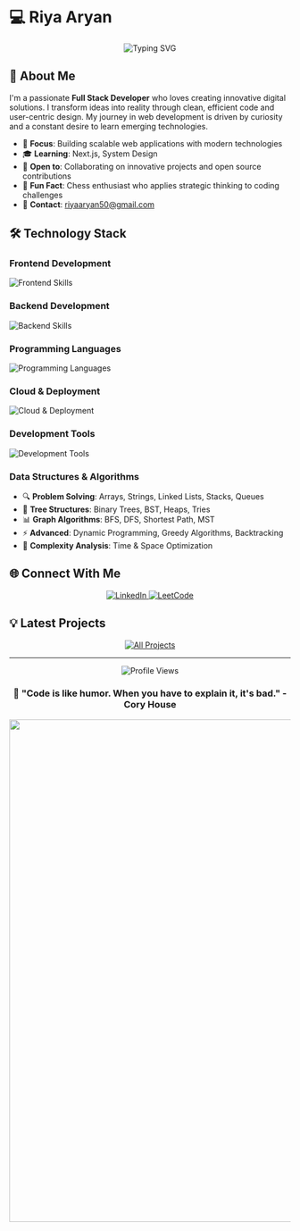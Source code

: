 # 💻 Riya Aryan

<div align="center">
  <img src="https://readme-typing-svg.herokuapp.com/?lines=Full+Stack+Developer;MERN+Stack+Enthusiast;Problem+Solver;Always+Learning&font=Fira%20Code&center=true&width=380&height=50&duration=4000&pause=1000" alt="Typing SVG">
</div>



## 🚀 About Me

I'm a passionate **Full Stack Developer** who loves creating innovative digital solutions. I transform ideas into reality through clean, efficient code and user-centric design. My journey in web development is driven by curiosity and a constant desire to learn emerging technologies.

- 🎯 **Focus**: Building scalable web applications with modern technologies
- 🎓 **Learning**: Next.js, System Design
- 🤝 **Open to**: Collaborating on innovative projects and open source contributions
- 🎲 **Fun Fact**: Chess enthusiast who applies strategic thinking to coding challenges
- 📧 **Contact**: [riyaaryan50@gmail.com](mailto:riyaaryan50@gmail.com)

## 🛠️ Technology Stack

### **Frontend Development**
<div align="left">
  <img src="https://skillicons.dev/icons?i=html,css,js,react,nextjs,tailwind,bootstrap" alt="Frontend Skills"/>
</div>

### **Backend Development**
<div align="left">
  <img src="https://skillicons.dev/icons?i=nodejs,express,mongodb" alt="Backend Skills"/>
</div>

### **Programming Languages**
<div align="left">
  <img src="https://skillicons.dev/icons?i=js,java,cpp" alt="Programming Languages"/>
</div>

### **Cloud & Deployment**
<div align="left">
  <img src="https://skillicons.dev/icons?i=vercel,netlify" alt="Cloud & Deployment"/>
</div>

### **Development Tools**
<div align="left">
  <img src="https://skillicons.dev/icons?i=git,github,vscode,figma,firebase" alt="Development Tools"/>
</div>

### **Data Structures & Algorithms**
- 🔍 **Problem Solving**: Arrays, Strings, Linked Lists, Stacks, Queues
- 🌳 **Tree Structures**: Binary Trees, BST, Heaps, Tries
- 📊 **Graph Algorithms**: BFS, DFS, Shortest Path, MST
- ⚡ **Advanced**: Dynamic Programming, Greedy Algorithms, Backtracking
- 🎯 **Complexity Analysis**: Time & Space Optimization


## 🌐 Connect With Me

<div align="center">
  <a href="https://www.linkedin.com/in/riyaaryan50/" target="_blank">
    <img src="https://img.shields.io/badge/LinkedIn-0077B5?style=for-the-badge&logo=linkedin&logoColor=white" alt="LinkedIn"/>
  </a>
  <a href="https://www.leetcode.com/Riyaaryan50" target="_blank">
    <img src="https://img.shields.io/badge/LeetCode-FFA116?style=for-the-badge&logo=LeetCode&logoColor=black" alt="LeetCode"/>
  </a>
</div>

## 💡 Latest Projects

<div align="center">
  <a href="https://github.com/riyaaryan50">
    <img src="https://img.shields.io/badge/View%20All%20Projects-FF6B6B?style=for-the-badge&logo=github&logoColor=white" alt="All Projects"/>
  </a>
</div>

---

<div align="center">
  <img src="https://komarev.com/ghpvc/?username=ashish-suman-sharma&label=Profile%20views&color=0e75b6&style=flat" alt="Profile Views"/>
  
  <h3>💫 "Code is like humor. When you have to explain it, it's bad." - Cory House</h3>
  
  <img src="https://user-images.githubusercontent.com/74038190/212284100-561aa473-3905-4a80-b561-0d28506553ee.gif" width="900">
</div>
